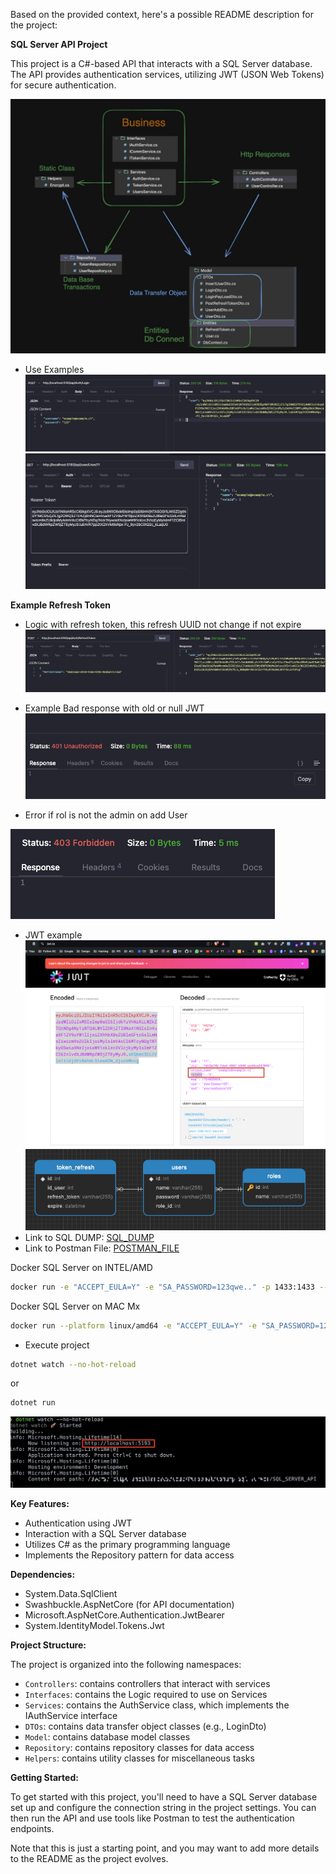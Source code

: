 

Based on the provided context, here's a possible README description for the project:

**SQL Server API Project**

This project is a C#-based API that interacts with a SQL Server database. The API provides authentication services, utilizing JWT (JSON Web Tokens) for secure authentication.

![Logic](./DocuFiles/Logic.jpg)

- Use Examples
![Using_1](./DocuFiles/Using_1.jpg)
![Using_3](./DocuFiles/Using_2.jpg)

**Example Refresh Token**
- Logic with refresh token, this refresh UUID not change if not expire
![refresh_token](./DocuFiles/refreshtoken.jpg)

- Example Bad response with old or null JWT 
![bad_response_jwt](./DocuFiles/bad_response_jwt.jpg)

- Error if rol is not the admin on add User
  
![Role_error](./DocuFiles/Role_error.png)

- JWT example
![jwt](./DocuFiles/jwt.jpg)
![Design_Table](./DocuFiles/Design_Table.jpg)
- Link to SQL DUMP:
[SQL_DUMP](./SQL/dbo.sql)
- Link to Postman File:
[POSTMAN_FILE](./POSTMAN/IvrProject.postman_collection.json)

Docker SQL Server on INTEL/AMD

```bash
docker run -e "ACCEPT_EULA=Y" -e "SA_PASSWORD=123qwe.." -p 1433:1433 --name sql_server_container -d mcr.microsoft.com/mssql/server
```

Docker SQL Server on MAC Mx

```bash
docker run --platform linux/amd64 -e "ACCEPT_EULA=Y" -e "SA_PASSWORD=123qwe.." -p 1433:1433 --name sql_server_container -d mcr.microsoft.com/mssql/server
```

- Execute project 
```bash
dotnet watch --no-hot-reload  
```
or
```bash
dotnet run  
```
![Run](./DocuFiles/Run.jpg)

**Key Features:**

* Authentication using JWT
* Interaction with a SQL Server database
* Utilizes C# as the primary programming language
* Implements the Repository pattern for data access

**Dependencies:**

* System.Data.SqlClient
* Swashbuckle.AspNetCore (for API documentation)
* Microsoft.AspNetCore.Authentication.JwtBearer
* System.IdentityModel.Tokens.Jwt

**Project Structure:**

The project is organized into the following namespaces:

* `Controllers`: contains controllers that interact with services
* `Interfaces`: contains the Logic required to use on Services
* `Services`: contains the AuthService class, which implements the IAuthService interface
* `DTOs`: contains data transfer object classes (e.g., LoginDto)
* `Model`: contains database model classes
* `Repository`: contains repository classes for data access
* `Helpers`: contains utility classes for miscellaneous tasks

**Getting Started:**

To get started with this project, you'll need to have a SQL Server database set up and configure the connection string in the project settings. You can then run the API and use tools like Postman to test the authentication endpoints.

Note that this is just a starting point, and you may want to add more details to the README as the project evolves.
